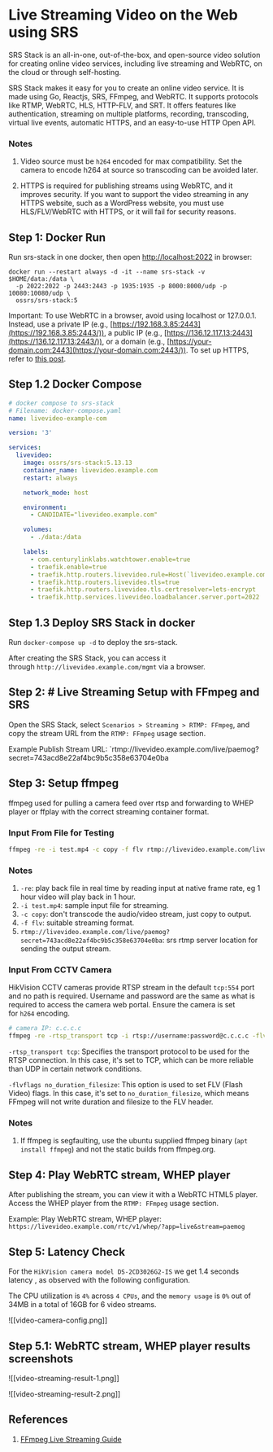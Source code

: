 # Live Streaming Video on the Web using SRS

SRS Stack is an all-in-one, out-of-the-box, and open-source video solution for creating online video services, including live streaming and WebRTC, on the cloud or through self-hosting.

SRS Stack makes it easy for you to create an online video service. It is made using Go, Reactjs, SRS, FFmpeg, and WebRTC. It supports protocols like RTMP, WebRTC, HLS, HTTP-FLV, and SRT. It offers features like authentication, streaming on multiple platforms, recording, transcoding, virtual live events, automatic HTTPS, and an easy-to-use HTTP Open API.
### Notes

1. Video source must be `h264` encoded for max compatibility. Set the camera to encode h264 at source so transcoding can be avoided later.

2. HTTPS is required for publishing streams using WebRTC, and it improves security. If you want to support the video streaming in any HTTPS website, such as a WordPress website, you must use HLS/FLV/WebRTC with HTTPS, or it will fail for security reasons.

## Step 1: Docker Run
    
Run srs-stack in one docker, then open [http://localhost:2022](http://localhost:2022/) in browser:

```shell
docker run --restart always -d -it --name srs-stack -v $HOME/data:/data \
  -p 2022:2022 -p 2443:2443 -p 1935:1935 -p 8000:8000/udp -p 10080:10080/udp \
  ossrs/srs-stack:5
```

Important: To use WebRTC in a browser, avoid using localhost or 127.0.0.1. Instead, use a private IP (e.g., [https://192.168.3.85:2443](https://192.168.3.85:2443/)), a public IP (e.g., [https://136.12.117.13:2443](https://136.12.117.13:2443/)), or a domain (e.g., [https://your-domain.com:2443](https://your-domain.com:2443/)). To set up HTTPS, refer to [this post](https://blog.ossrs.io/how-to-secure-srs-with-lets-encrypt-by-1-click-cb618777639f).

## Step 1.2 Docker Compose

```yaml
# docker compose to srs-stack
# Filename: docker-compose.yaml
name: livevideo-example-com

version: '3'

services:
  livevideo:
    image: ossrs/srs-stack:5.13.13
    container_name: livevideo.example.com
    restart: always

    network_mode: host

    environment:
      - CANDIDATE="livevideo.example.com"

    volumes:
      - ./data:/data

    labels:
      - com.centurylinklabs.watchtower.enable=true
      - traefik.enable=true
      - traefik.http.routers.livevideo.rule=Host(`livevideo.example.com`)
      - traefik.http.routers.livevideo.tls=true
      - traefik.http.routers.livevideo.tls.certresolver=lets-encrypt
      - traefik.http.services.livevideo.loadbalancer.server.port=2022
```

## Step 1.3 Deploy SRS Stack in docker

Run `docker-compose up -d` to deploy the srs-stack.

After creating the SRS Stack, you can access it through `http://livevideo.example.com/mgmt` via a browser.

## Step 2: # Live Streaming Setup with FFmpeg and SRS

Open the SRS Stack, select `Scenarios > Streaming > RTMP: FFmpeg`, and copy the stream URL from the `RTMP: FFmpeg` usage section.

Example Publish Stream URL: `rtmp://livevideo.example.com/live/paemog?secret=743acd8e22af4bc9b5c358e63704e0ba

## Step 3: Setup ffmpeg

ffmpeg used for pulling a camera feed over rtsp and forwarding to WHEP player or ffplay with the correct streaming container format.

### Input From File for Testing

```bash
ffmpeg -re -i test.mp4 -c copy -f flv rtmp://livevideo.example.com/live/paemog?secret=743acd8e22af4bc9b5c358e63704e0ba
```
### Notes

1. `-re`: play back file in real time by reading input at native frame rate, eg 1 hour video will play back in 1 hour.
2. `-i test.mp4`: sample input file for streaming.
3. `-c copy`: don't transcode the audio/video stream, just copy to output.
4. `-f flv`: suitable streaming format.
5. `rtmp://livevideo.example.com/live/paemog?secret=743acd8e22af4bc9b5c358e63704e0ba`: srs rtmp server location for sending the output stream.

### Input From CCTV Camera

HikVision CCTV cameras provide RTSP stream in the default `tcp:554` port and no path is required. Username and password are the same as what is required to access the camera web portal. Ensure the camera is set for `h264` encoding.

```bash
# camera IP: c.c.c.c
ffmpeg -re -rtsp_transport tcp -i rtsp://username:password@c.c.c.c -flvflags no_duration_filesize -c copy -f flv rtmp://livevideo.example.com/live/paemog?secret=743acd8e22af4bc9b5c358e63704e0ba
```

`-rtsp_transport tcp`: Specifies the transport protocol to be used for the RTSP connection. In this case, it's set to TCP, which can be more reliable than UDP in certain network conditions.

`-flvflags no_duration_filesize`: This option is used to set FLV (Flash Video) flags. In this case, it's set to `no_duration_filesize`, which means FFmpeg will not write duration and filesize to the FLV header.
### Notes

1. If ffmpeg is segfaulting, use the ubuntu supplied ffmpeg binary (`apt install ffmpeg`) and not the static builds from ffmpeg.org.

## Step 4: Play WebRTC stream, WHEP player

After publishing the stream, you can view it with a WebRTC HTML5 player. 
Access the WHEP player from the `RTMP: FFmpeg` usage section.

Example: Play WebRTC stream, WHEP player: `https://livevideo.example.com/rtc/v1/whep/?app=live&stream=paemog`

## Step 5: Latency Check

For the `HikVision camera model DS-2CD3026G2-IS` we get 1.4 seconds latency , as observed with the following configuration.

The CPU utilization is `4%` across `4 CPUs`, and the `memory usage` is `0%` out of 34MB in a total of 16GB for 6 video streams.

![[video-camera-config.png]]

## Step 5.1: WebRTC stream, WHEP player results screenshots

![[video-streaming-result-1.png]]


![[video-streaming-result-2.png]]
## References
1. [FFmpeg Live Streaming Guide](https://sonnati.wordpress.com/2011/08/30/ffmpeg-%e2%80%93-the-swiss-army-knife-of-internet-streaming-%e2%80%93-part-iv/)
